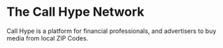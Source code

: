 # The Call Hype Network
Call Hype is a platform for financial professionals, and advertisers to buy media from local ZIP Codes.  
